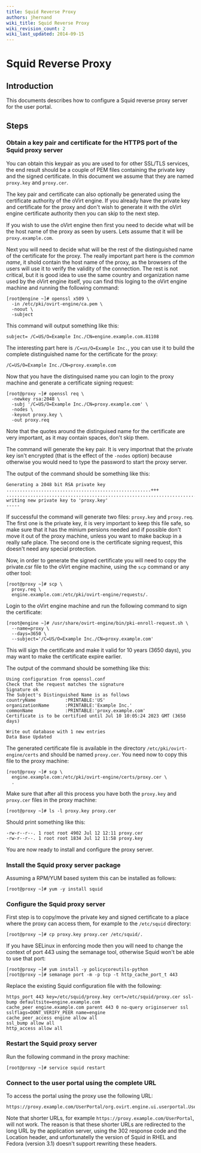 ```yaml
---
title: Squid Reverse Proxy
authors: jhernand
wiki_title: Squid Reverse Proxy
wiki_revision_count: 2
wiki_last_updated: 2014-09-15
---
```


<!-- TODO: Content review -->

# Squid Reverse Proxy

## Introduction

This documents describes how to configure a Squid reverse proxy server for the user portal.

## Steps

### Obtain a key pair and certificate for the HTTPS port of the Squid proxy server

You can obtain this keypair as you are used to for other SSL/TLS services, the end result should be a couple of PEM files containing the private key and the signed certificate. In this document we assume that they are named `proxy.key` and `proxy.cer`.

The key pair and certificate can also optionally be generated using the certificate authority of the oVirt engine. If you already have the private key and certificate for the proxy and don't wish to generate it with the oVirt engine certificate authority then you can skip to the next step.

If you wish to use the oVirt engine then first you need to decide what will be the host name of the proxy as seen by users. Lets assume that it will be `proxy.example.com`.

Next you will need to decide what will be the rest of the distinguished name of the certificate for the proxy. The really important part here is the *common name*, it shold contain the host name of the proxy, as the browsers of the users will use it to verify the validity of the connection. The rest is not critical, but it is good idea to use the same country and organization name used by the oVirt engine itself, you can find this loging to the oVirt engine machine and running the following command:

    [root@engine ~]# openssl x509 \
      -in /etc/pki/ovirt-engine/ca.pem \
      -noout \
      -subject

This command will output something like this:

    subject= /C=US/O=Example Inc./CN=engine.example.com.81108

The interesting part here is `/C=us/O=Example Inc.`, you can use it to build the complete distinguished name for the certificate for the proxy:

    /C=US/O=Example Inc./CN=proxy.example.com

Now that you have the distinguised name you can login to the proxy machine and generate a certificate signing request:

    [root@proxy ~]# openssl req \
      -newkey rsa:2048 \
      -subj '/C=US/O=Example Inc./CN=proxy.example.com' \
      -nodes \
      -keyout proxy.key \
      -out proxy.req

Note that the quotes around the distinguised name for the certificate are very important, as it may contain spaces, don't skip them.

The command will generate the key pair. It is very importnat that the private key isn't encrypted (that is the effect of the `-nodes` option) because otherwise you would need to type the password to start the proxy server.

The output of the command should be something like this:

    Generating a 2048 bit RSA private key
    ......................................................+++
    .................................................................................+++
    writing new private key to 'proxy.key'
    -----

If successful the command will generate two files: `proxy.key` and `proxy.req`. The first one is the private key, it is very important to keep this file safe, so make sure that it has the minium persions needed and if possible don't move it out of the proxy machine, unless you want to make backup in a really safe place. The second one is the certificate signing request, this doesn't need any special protection.

Now, in order to generate the signed certificate you will need to copy the private.csr file to the oVirt engine machine, using the `scp` command or any other tool:

    [root@proxy ~]# scp \
      proxy.req \
      engine.example.com:/etc/pki/ovirt-engine/requests/.

Login to the oVirt engine machine and run the following command to sign the certificate:

    [root@engine ~]# /usr/share/ovirt-engine/bin/pki-enroll-request.sh \
      --name=proxy \
      --days=3650 \
      --subject='/C=US/O=Example Inc./CN=proxy.example.com'

This will sign the certificate and make it valid for 10 years (3650 days), you may want to make the certificate expire earlier.

The output of the command should be something like this:

    Using configuration from openssl.conf
    Check that the request matches the signature
    Signature ok
    The Subject's Distinguished Name is as follows
    countryName           :PRINTABLE:'US'
    organizationName      :PRINTABLE:'Example Inc.'
    commonName            :PRINTABLE:'proxy.example.com'
    Certificate is to be certified until Jul 10 10:05:24 2023 GMT (3650
    days)

    Write out database with 1 new entries
    Data Base Updated

The generated certificate file is available in the directory `/etc/pki/ovirt-engine/certs` and should be named `proxy.cer`. You need now to copy this file to the proxy machine:

    [root@proxy ~]# scp \
      engine.example.com:/etc/pki/ovirt-engine/certs/proxy.cer \
      .

Make sure that after all this process you have both the `proxy.key` and `proxy.cer` files in the proxy machine:

    [root@proxy ~]# ls -l proxy.key proxy.cer

Should print something like this:

    -rw-r--r--. 1 root root 4902 Jul 12 12:11 proxy.cer
    -rw-r--r--. 1 root root 1834 Jul 12 11:58 proxy.key

You are now ready to install and configure the proxy server.

### Install the Squid proxy server package

Assuming a RPM/YUM based system this can be installed as follows:

    [root@proxy ~]# yum -y install squid

### Configure the Squid proxy server

First step is to copy/move the private key and signed certificate to a place where the proxy can access them, for example to the `/etc/squid` directory:

    [root@proxy ~]# cp proxy.key proxy.cer /etc/squid/.

If you have SELinux in enforcing mode then you will need to change the context of port 443 using the semanage tool, otherwise Squid won't be able to use that port:

    [root@proxy ~]# yum install -y policycoreutils-python
    [root@proxy ~]# semanage port -m -p tcp -t http_cache_port_t 443

Replace the existing Squid configuration file with the following:

    https_port 443 key=/etc/squid/proxy.key cert=/etc/squid/proxy.cer ssl-bump defaultsite=engine.example.com
    cache_peer engine.example.com parent 443 0 no-query originserver ssl sslflags=DONT_VERIFY_PEER name=engine
    cache_peer_access engine allow all
    ssl_bump allow all
    http_access allow all

### Restart the Squid proxy server

Run the following command in the proxy machine:

    [root@proxy ~]# service squid restart

### Connect to the user portal using the complete URL

To access the portal using the proxy use the following URL:

    https://proxy.example.com/UserPortal/org.ovirt.engine.ui.userportal.UserPortal/UserPortal.html

Note that shorter URLs, for example `https://proxy.example.com/UserPortal`, will not work. The reason is that these shorter URLs are redirected to the long URL by the application server, using the 302 response code and the Location header, and unfortunatelly the version of Squid in RHEL and Fedora (version 3.1) doesn't support rewriting these headers.
